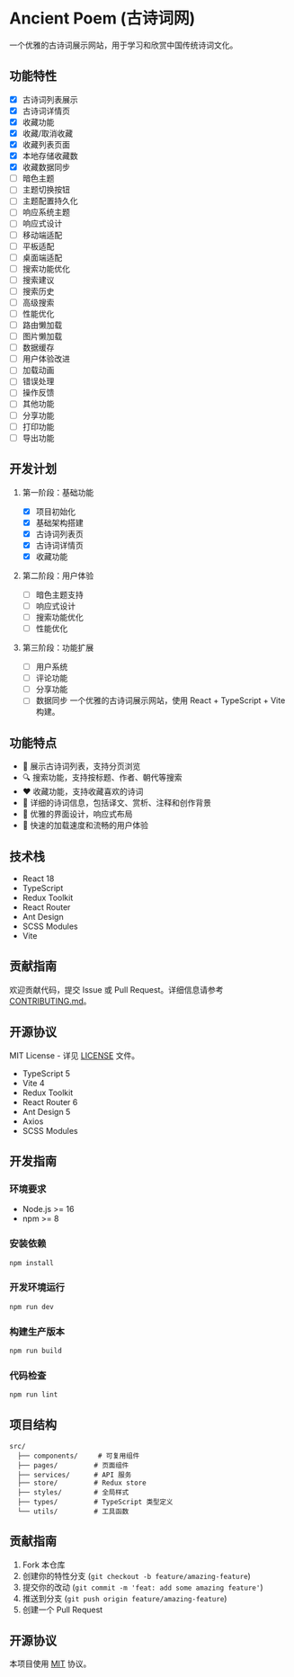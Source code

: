 # Ancient Poem (古诗词网)

一个优雅的古诗词展示网站，用于学习和欣赏中国传统诗词文化。

## 功能特性

- [X]  古诗词列表展示
- [X]  古诗词详情页
- [X]  收藏功能
  - [X]  收藏/取消收藏
  - [X]  收藏列表页面
  - [X]  本地存储收藏数
  - [X]  收藏数据同步
- [ ]  暗色主题
  - [ ]  主题切换按钮
  - [ ]  主题配置持久化
  - [ ]  响应系统主题
- [ ]  响应式设计
  - [ ]  移动端适配
  - [ ]  平板适配
  - [ ]  桌面端适配
- [ ]  搜索功能优化
  - [ ]  搜索建议
  - [ ]  搜索历史
  - [ ]  高级搜索
- [ ]  性能优化
  - [ ]  路由懒加载
  - [ ]  图片懒加载
  - [ ]  数据缓存
- [ ]  用户体验改进
  - [ ]  加载动画
  - [ ]  错误处理
  - [ ]  操作反馈
- [ ]  其他功能
  - [ ]  分享功能
  - [ ]  打印功能
  - [ ]  导出功能

## 开发计划

1. 第一阶段：基础功能

   - [X]  项目初始化
   - [X]  基础架构搭建
   - [X]  古诗词列表页
   - [X]  古诗词详情页
   - [X]  收藏功能
2. 第二阶段：用户体验

   - [ ]  暗色主题支持
   - [ ]  响应式设计
   - [ ]  搜索功能优化
   - [ ]  性能优化
3. 第三阶段：功能扩展

   - [ ]  用户系统
   - [ ]  评论功能
   - [ ]  分享功能
   - [ ]  数据同步
     一个优雅的古诗词展示网站，使用 React + TypeScript + Vite 构建。

## 功能特点

- 🎯 展示古诗词列表，支持分页浏览
- 🔍 搜索功能，支持按标题、作者、朝代等搜索
- ❤️ 收藏功能，支持收藏喜欢的诗词
- 📝 详细的诗词信息，包括译文、赏析、注释和创作背景
- 🎨 优雅的界面设计，响应式布局
- 🚀 快速的加载速度和流畅的用户体验

## 技术栈

- React 18
- TypeScript
- Redux Toolkit
- React Router
- Ant Design
- SCSS Modules
- Vite

## 贡献指南

欢迎贡献代码，提交 Issue 或 Pull Request。详细信息请参考 [CONTRIBUTING.md](./CONTRIBUTING.md)。

## 开源协议

MIT License - 详见 [LICENSE](./LICENSE) 文件。

- TypeScript 5
- Vite 4
- Redux Toolkit
- React Router 6
- Ant Design 5
- Axios
- SCSS Modules

## 开发指南

### 环境要求

- Node.js >= 16
- npm >= 8

### 安装依赖

```bash
npm install
```

### 开发环境运行

```bash
npm run dev
```

### 构建生产版本

```bash
npm run build
```

### 代码检查

```bash
npm run lint
```

## 项目结构

```
src/
  ├── components/     # 可复用组件
  ├── pages/         # 页面组件
  ├── services/      # API 服务
  ├── store/         # Redux store
  ├── styles/        # 全局样式
  ├── types/         # TypeScript 类型定义
  └── utils/         # 工具函数
```

## 贡献指南

1. Fork 本仓库
2. 创建你的特性分支 (`git checkout -b feature/amazing-feature`)
3. 提交你的改动 (`git commit -m 'feat: add some amazing feature'`)
4. 推送到分支 (`git push origin feature/amazing-feature`)
5. 创建一个 Pull Request

## 开源协议

本项目使用 [MIT](LICENSE) 协议。
